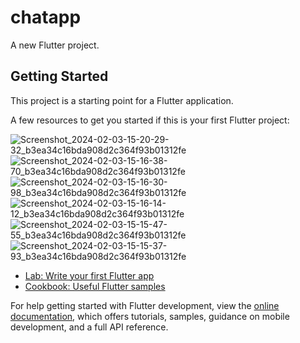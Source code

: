 # chatapp

A new Flutter project.

## Getting Started

This project is a starting point for a Flutter application.

A few resources to get you started if this is your first Flutter project:



![Screenshot_2024-02-03-15-20-29-32_b3ea34c16bda908d2c364f93b01312fe](https://github.com/vikan123/chatapp/assets/121440762/0afccfe8-ff67-4e57-a88d-e428bae7e980)
![Screenshot_2024-02-03-15-16-38-70_b3ea34c16bda908d2c364f93b01312fe](https://github.com/vikan123/chatapp/assets/121440762/ff7fe50b-d85a-4337-a072-95ad28172c31)
![Screenshot_2024-02-03-15-16-30-98_b3ea34c16bda908d2c364f93b01312fe](https://github.com/vikan123/chatapp/assets/121440762/da739357-6e57-4b85-ad2f-1b1773000ab2)
![Screenshot_2024-02-03-15-16-14-12_b3ea34c16bda908d2c364f93b01312fe](https://github.com/vikan123/chatapp/assets/121440762/c18ddfe2-5272-450f-bc1a-61960216d626)
![Screenshot_2024-02-03-15-15-47-55_b3ea34c16bda908d2c364f93b01312fe](https://github.com/vikan123/chatapp/assets/121440762/bd73c10f-fc53-4953-9a92-8df6aed566f7)
![Screenshot_2024-02-03-15-15-37-93_b3ea34c16bda908d2c364f93b01312fe](https://github.com/vikan123/chatapp/assets/121440762/ca84c820-c8f8-4f18-9409-22c42ca38b70)


- [Lab: Write your first Flutter app](https://docs.flutter.dev/get-started/codelab)
- [Cookbook: Useful Flutter samples](https://docs.flutter.dev/cookbook)

For help getting started with Flutter development, view the
[online documentation](https://docs.flutter.dev/), which offers tutorials,
samples, guidance on mobile development, and a full API reference.
